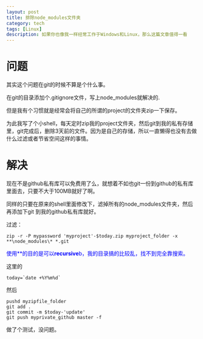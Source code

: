 ```yaml
---
layout: post
title: 排除node_modules文件夹
category: tech
tags: [Linux]
description: 如果你也像我一样经常工作于Windows和Linux，那么这篇文章值得一看
---
```




# 问题

其实这个问题在git的时候不算是个什么事。

在git的目录添加个.gitignore文件，写上node_modules就解决的.

但是我有个习惯就是经常会将自己的所谓的project的文件夹zip一下保存。

为此我写了个小shell，每天定时zip我的project文件夹，然后git到我的私有存储里，git完成后，删除3天前的文件。因为是自己的存储，所以一直懒得也没有去做什么过滤或者节省空间这样的事情。

# 解决

现在不是github私有库可以免费用了么，就想着不如也git一份到github的私有库里面去，只要不大于100MB就好了啊。

同样的只要在原来的shell里面修改下，滤掉所有的node_modules文件夹，然后再添加下git 到我的github私有库就好。

过滤：

```shell
zip -r -P mypassword 'myproject'-$today.zip myproject_folder -x **\node_modules\* *.git
```

<font color="blue">使用**的目的是可以<b>recursive</b>b，我的目录搞的比较乱，找不到完全靠搜索。</font>

这里的

```shell
today=`date +%Y%m%d`
```

然后

```shell
pushd myzipfile_folder
git add .
git commit -m $today-'update'
git push myprivate_github master -f
```

做了个测试，没问题。

